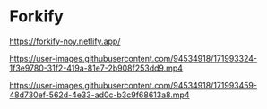 # Forkify

https://forkify-noy.netlify.app/


https://user-images.githubusercontent.com/94534918/171993324-1f3e9780-31f2-419a-81e7-2b908f253dd9.mp4


https://user-images.githubusercontent.com/94534918/171993459-48d730ef-562d-4e33-ad0c-b3c9f68613a8.mp4


